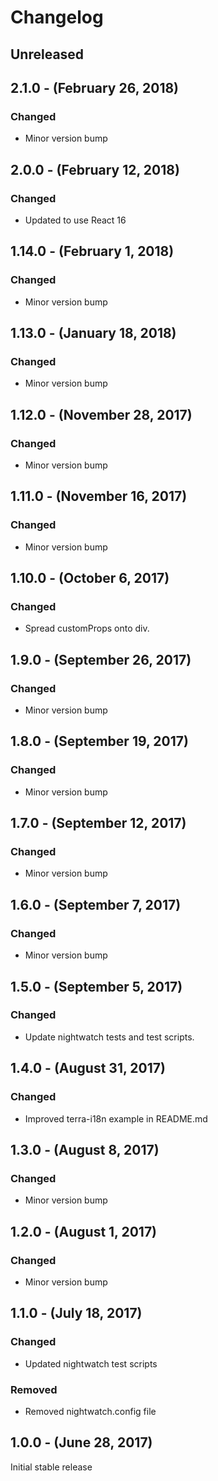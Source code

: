 Changelog
=========

Unreleased
----------

2.1.0 - (February 26, 2018)
------------------
### Changed
* Minor version bump

2.0.0 - (February 12, 2018)
------------------
### Changed
* Updated to use React 16

1.14.0 - (February 1, 2018)
------------------
### Changed
* Minor version bump

1.13.0 - (January 18, 2018)
------------------
### Changed
* Minor version bump

1.12.0 - (November 28, 2017)
------------------
### Changed
* Minor version bump

1.11.0 - (November 16, 2017)
------------------
### Changed
* Minor version bump

1.10.0 - (October 6, 2017)
------------------
### Changed
* Spread customProps onto div.

1.9.0 - (September 26, 2017)
------------------
### Changed
* Minor version bump

1.8.0 - (September 19, 2017)
------------------
### Changed
* Minor version bump

1.7.0 - (September 12, 2017)
------------------
### Changed
* Minor version bump

1.6.0 - (September 7, 2017)
------------------
### Changed
* Minor version bump

1.5.0 - (September 5, 2017)
------------------
### Changed
* Update nightwatch tests and test scripts.

1.4.0 - (August 31, 2017)
------------------
### Changed
* Improved terra-i18n example in README.md

1.3.0 - (August 8, 2017)
------------------
### Changed
* Minor version bump

1.2.0 - (August 1, 2017)
------------------
### Changed
* Minor version bump

1.1.0 - (July 18, 2017)
------------------
### Changed
* Updated nightwatch test scripts

### Removed
* Removed nightwatch.config file

1.0.0 - (June 28, 2017)
------------------
Initial stable release
